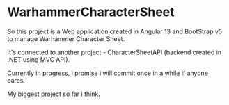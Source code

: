 # WarhammerCharacterSheet

So this project is a Web application created in Angular 13 and BootStrap v5 to manage Warhammer Character Sheet. 

It's connected to another project - CharacterSheetAPI (backend created in .NET using MVC API).

Currently in progress, i promise i will commit once in a while if anyone cares.

My biggest project so far i think.

